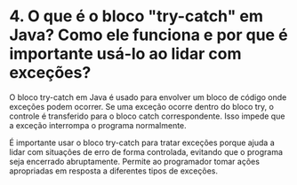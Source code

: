 # 4. O que é o bloco "try-catch" em Java? Como ele funciona e por que é importante usá-lo ao lidar com exceções?

O bloco try-catch em Java é usado para envolver um bloco de código onde exceções podem ocorrer. Se uma exceção ocorre dentro do bloco try, o controle é transferido para o bloco catch correspondente. Isso impede que a exceção interrompa o programa normalmente.

É importante usar o bloco try-catch para tratar exceções porque ajuda a lidar com situações de erro de forma controlada, evitando que o programa seja encerrado abruptamente. Permite ao programador tomar ações apropriadas em resposta a diferentes tipos de exceções.